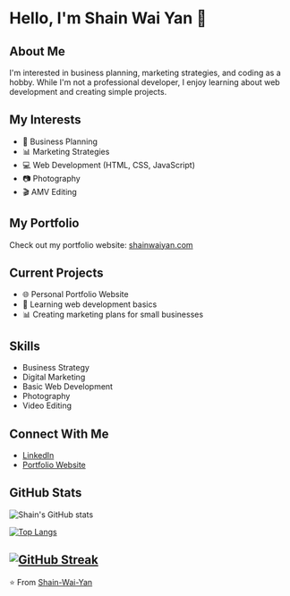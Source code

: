 # Hello, I'm Shain Wai Yan 👋

## About Me
I'm interested in business planning, marketing strategies, and coding as a hobby. While I'm not a professional developer, I enjoy learning about web development and creating simple projects.

## My Interests
- 💼 Business Planning
- 📊 Marketing Strategies
- 💻 Web Development (HTML, CSS, JavaScript)
- 📷 Photography
- 🎬 AMV Editing

## My Portfolio
Check out my portfolio website: [shainwaiyan.com](https://www.shainwaiyan.com)

## Current Projects
- 🌐 Personal Portfolio Website
- 📱 Learning web development basics
- 📊 Creating marketing plans for small businesses

## Skills
- Business Strategy
- Digital Marketing
- Basic Web Development
- Photography
- Video Editing

## Connect With Me
- [LinkedIn](https://www.linkedin.com/in/shainwaiyan)
- [Portfolio Website](https://www.shainwaiyan.com)

## GitHub Stats
![Shain's GitHub stats](https://github-readme-stats.vercel.app/api?username=Shain-Wai-Yan&show_icons=true&theme=radical)

[![Top Langs](https://github-readme-stats.vercel.app/api/top-langs/?username=Shain-Wai-Yan&layout=compact&theme=radical)](https://github.com/anuraghazra/github-readme-stats)

[![GitHub Streak](https://github-readme-streak-stats.herokuapp.com/?user=Shain-Wai-Yan&theme=radical)](https://git.io/streak-stats)
---

⭐️ From [Shain-Wai-Yan](https://github.com/Shain-Wai-Yan)
